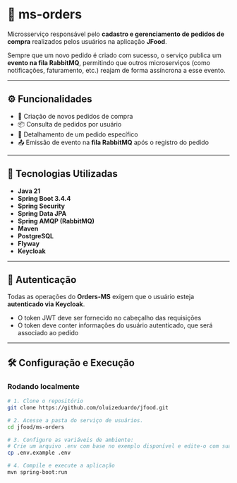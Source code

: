 # 🧾 ms-orders

Microsserviço responsável pelo **cadastro e gerenciamento de pedidos de compra** realizados pelos usuários na aplicação **JFood**. 

Sempre que um novo pedido é criado com sucesso, o serviço publica um **evento na fila RabbitMQ**, permitindo que outros microserviços (como notificações, faturamento, etc.) reajam de forma assíncrona a esse evento.

---

## ⚙️ Funcionalidades

- 🛒 Criação de novos pedidos de compra
- 📦 Consulta de pedidos por usuário
- 🧾 Detalhamento de um pedido específico
- 📤 Emissão de evento na **fila RabbitMQ** após o registro do pedido

---

## 🚀 Tecnologias Utilizadas

- **Java 21**
- **Spring Boot 3.4.4**
- **Spring Security**
- **Spring Data JPA**
- **Spring AMQP (RabbitMQ)**
- **Maven**
- **PostgreSQL**
- **Flyway**
- **Keycloak**

---

## 🔐 Autenticação

Todas as operações do **Orders-MS** exigem que o usuário esteja **autenticado via Keycloak**.

- O token JWT deve ser fornecido no cabeçalho das requisições
- O token deve conter informações do usuário autenticado, que será associado ao pedido

---

## 🛠️ Configuração e Execução

### Rodando localmente

```bash
# 1. Clone o repositório
git clone https://github.com/oluizeduardo/jfood.git

# 2. Acesse a pasta do serviço de usuários.
cd jfood/ms-orders

# 3. Configure as variáveis de ambiente:
# Crie um arquivo .env com base no exemplo disponível e edite-o com suas credenciais e configurações desejadas:
cp .env.example .env

# 4. Compile e execute a aplicação
mvn spring-boot:run
```



